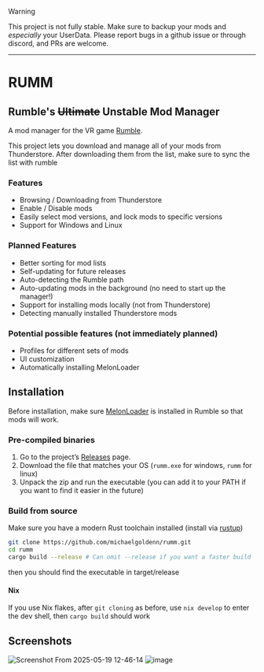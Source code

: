 > [!WARNING] 
> This project is not fully stable. Make sure to backup your mods and *especially* your UserData. Please report bugs in a github issue or through discord, and PRs are welcome.
---
# RUMM
## Rumble's ~~Ultimate~~ Unstable Mod Manager

A mod manager for the VR game [Rumble](https://store.steampowered.com/app/890550/RUMBLE/).

This project lets you download and manage all of your mods from Thunderstore. After downloading them from the list, make sure to sync the list with rumble

### Features
- Browsing / Downloading from Thunderstore
- Enable / Disable mods
- Easily select mod versions, and lock mods to specific versions
- Support for Windows and Linux

### Planned Features
- Better sorting for mod lists
- Self-updating for future releases
- Auto-detecting the Rumble path
- Auto-updating mods in the background (no need to start up the manager!)
- Support for installing mods locally (not from Thunderstore)
- Detecting manually installed Thunderstore mods

### Potential possible features (not immediately planned)
- Profiles for different sets of mods
- UI customization
- Automatically installing MelonLoader

## Installation
Before installation, make sure [MelonLoader](https://melonloader.co/) is installed in Rumble so that mods will work.

### Pre-compiled binaries
1. Go to the project’s [Releases](https://github.com/michaelgoldenn/rumm/releases) page.
2. Download the file that matches your OS (`rumm.exe` for windows, `rumm` for linux)
3. Unpack the zip and run the executable (you can add it to your PATH if you want to find it easier in the future)

### Build from source
Make sure you have a modern Rust toolchain installed (install via [rustup](https://rustup.rs/))
```bash
git clone https://github.com/michaelgoldenn/rumm.git
cd rumm
cargo build --release # Can omit --release if you want a faster build
```
then you should find the executable in target/release

#### Nix
If you use Nix flakes, after `git cloning` as before, use `nix develop` to enter the dev shell, then `cargo build` should work

## Screenshots
![Screenshot From 2025-05-19 12-46-14](https://github.com/user-attachments/assets/cf31fdf7-8abb-40a9-b7ae-8d8e99058be1)
![image](https://github.com/user-attachments/assets/c2fb2534-c6c2-4df4-bdaa-8e9f5bdb1e5f)
